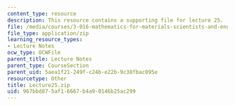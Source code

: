 ```yaml
---
content_type: resource
description: This resource contains a supporting file for lecture 25.
file: /media/courses/3-016-mathematics-for-materials-scientists-and-engineers-fall-2005/967bbd875af16667b4a90146b25ac299_Lecture25.zip
file_type: application/zip
learning_resource_types:
- Lecture Notes
ocw_type: OCWFile
parent_title: Lecture Notes
parent_type: CourseSection
parent_uid: 5aea1f21-249f-c24b-e22b-9c38fbac095e
resourcetype: Other
title: Lecture25.zip
uid: 967bbd87-5af1-6667-b4a9-0146b25ac299
---
```

